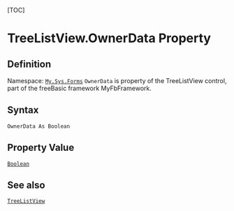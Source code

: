 [TOC]
# TreeListView.OwnerData Property

## Definition
Namespace: [`My.Sys.Forms`](My.Sys.Forms.md)
`OwnerData` is property of the TreeListView control, part of the freeBasic framework MyFbFramework.
## Syntax
```freeBasic
OwnerData As Boolean
```
## Property Value
[`Boolean`]("https://www.freebasic.net/wiki/KeyPgBoolean")
## See also
[`TreeListView`](TreeListView.md)
